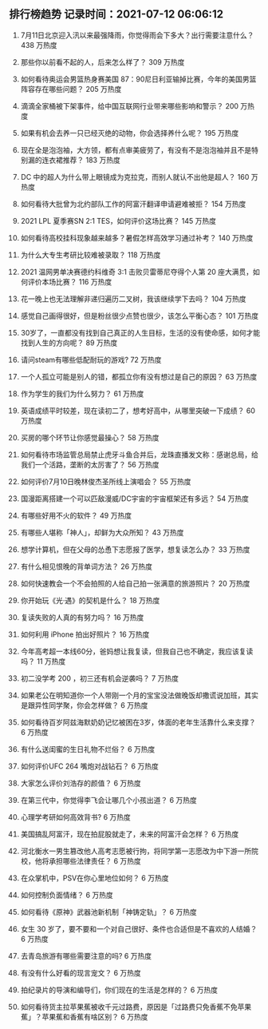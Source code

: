 
## 排行榜趋势 记录时间：2021-07-12 06:06:12
  
  1. 7月11日北京迎入汛以来最强降雨，你觉得雨会下多大？出行需要注意什么？ 438 万热度
    
  2. 那些你以前看不起的人，后来怎么样了？ 309 万热度
    
  3. 如何看待奥运会男篮热身赛美国 87：90尼日利亚输掉比赛，今年的美国男篮阵容存在哪些问题？ 205 万热度
    
  4. 滴滴全家桶被下架事件，给中国互联网行业带来哪些影响和警示？ 200 万热度
    
  5. 如果有机会去养一只已经灭绝的动物，你会选择养什么呢？ 195 万热度
    
  6. 现在全是泡泡袖，大方领，都有点审美疲劳了，有没有不是泡泡袖并且不是特别漏的连衣裙推荐？ 183 万热度
    
  7. DC 中的超人为什么带上眼镜成为克拉克，而别人就认不出他是超人？ 160 万热度
    
  8. 如何看待大批曾为北约部队工作的阿富汗翻译申请避难被拒？ 154 万热度
    
  9. 2021 LPL 夏季赛SN 2:1 TES，如何评价这场比赛？ 145 万热度
    
  10. 如何看待高校挂科现象越来越多？暑假怎样高效学习通过补考？ 140 万热度
    
  11. 为什么大专生考研比较难被录取？ 118 万热度
    
  12. 2021 温网男单决赛德约科维奇 3:1 击败贝雷蒂尼夺得个人第 20 座大满贯，如何评价本场比赛？ 116 万热度
    
  13. 花一晚上也无法理解非递归遍历二叉树，我该继续学下去吗？ 104 万热度
    
  14. 感觉自己画得很好，但是粉丝很少点赞也很少，该怎么平衡心态？ 101 万热度
    
  15. 30岁了，一直都没有找到自己真正的人生目标，生活的没有使命感，如何才能找到人生的方向呢？ 89 万热度
    
  16. 请问steam有哪些低配耐玩的游戏? 72 万热度
    
  17. 一个人孤立可能是别人的错，都孤立你有没有想过是自己的原因？ 63 万热度
    
  18. 作为学生的我们为什么努力？ 61 万热度
    
  19. 英语成绩平时较差，现在读初二了，想考好高中，从哪里突破一下成绩？ 60 万热度
    
  20. 买房的哪个环节让你感觉最操心？ 58 万热度
    
  21. 如何看待市场监管总局禁止虎牙斗鱼合并后，龙珠直播发文称：感谢总局，给我们一个活路，垄断的太厉害了？ 56 万热度
    
  22. 如何评价7月10日晚林俊杰圣所线上演唱会？ 55 万热度
    
  23. 国漫距离搭建一个可以匹敌漫威/DC宇宙的宇宙框架还有多远？ 54 万热度
    
  24. 有哪些好用不火的软件？ 49 万热度
    
  25. 有哪些人堪称「神人」，却鲜为大众所知？ 43 万热度
    
  26. 想学计算机，但在父母的怂恿下志愿报了医学，想复读怎么办？ 33 万热度
    
  27. 有什么相见恨晚的背单词方法？ 26 万热度
    
  28. 如何快速教会一个不会拍照的人给自己拍一张满意的旅游照片？ 20 万热度
    
  29. 你开始玩《光·遇》的契机是什么？ 18 万热度
    
  30. 复读失败的人真的有努力吗？ 16 万热度
    
  31. 如何利用 iPhone  拍出好照片？ 16 万热度
    
  32. 今年高考超一本线60分，爸妈想让我复读，但我自己也不确定，我应该复读吗？ 11 万热度
    
  33. 初二没学考 200 ，初三还有机会逆袭吗？ 7 万热度
    
  34. 如果老公在明知道你一个人带刚一个月的宝宝没法做晚饭却撒谎说加班，其实是跟异性同学聚，你会怎样做？ 6 万热度
    
  35. 如何看待百岁阿兹海默奶奶记忆被困在3岁，体面的老年生活靠什么来支撑？ 6 万热度
    
  36. 有什么送闺蜜的生日礼物不烂俗？ 6 万热度
    
  37. 如何评价UFC 264 嘴炮对战钻石？ 6 万热度
    
  38. 大家怎么评价刘浩存的颜值？ 6 万热度
    
  39. 在第三代中，你觉得李飞会让哪几个小孩出道？ 6 万热度
    
  40. 心理学考研如何高效背书? 6 万热度
    
  41. 美国搞乱阿富汗，现在拍屁股就走了，未来的阿富汗会怎样？ 6 万热度
    
  42. 河北衡水一男生篡改他人高考志愿被行拘，将同学第一志愿改为中下游一所院校，他将承担哪些法律责任？ 6 万热度
    
  43. 在众掌机中，PSV在你心里地位如何？ 6 万热度
    
  44. 如何控制负面情绪？ 6 万热度
    
  45. 如何看待《原神》武器池新机制「神铸定轨」？ 6 万热度
    
  46. 女生 30 岁了，要不要和一个对自己很好、条件也合适但是不喜欢的人结婚？ 6 万热度
    
  47. 去青岛旅游有哪些需要注意的吗? 6 万热度
    
  48. 有没有什么好看的现言宠文？ 6 万热度
    
  49. 拍纪录片的导演和编导们，你们现在的生活是怎样的？ 6 万热度
    
  50. 如何看待货主拉苹果蕉被收千元过路费，原因是「过路费只免香蕉不免苹果蕉」？苹果蕉和香蕉有啥区别？ 6 万热度
    